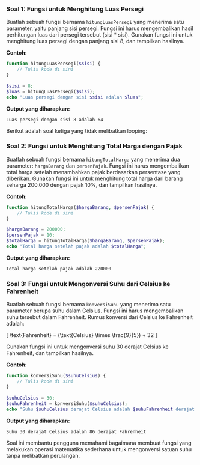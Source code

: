 ### Soal 1: Fungsi untuk Menghitung Luas Persegi
Buatlah sebuah fungsi bernama `hitungLuasPersegi` yang menerima satu parameter, yaitu panjang sisi persegi. Fungsi ini harus mengembalikan hasil perhitungan luas dari persegi tersebut (sisi * sisi). Gunakan fungsi ini untuk menghitung luas persegi dengan panjang sisi 8, dan tampilkan hasilnya.

**Contoh:**
```php
function hitungLuasPersegi($sisi) {
    // Tulis kode di sini
}

$sisi = 8;
$luas = hitungLuasPersegi($sisi);
echo "Luas persegi dengan sisi $sisi adalah $luas";
```

**Output yang diharapkan:**
```
Luas persegi dengan sisi 8 adalah 64
```

Berikut adalah soal ketiga yang tidak melibatkan looping:

### Soal 2: Fungsi untuk Menghitung Total Harga dengan Pajak
Buatlah sebuah fungsi bernama `hitungTotalHarga` yang menerima dua parameter: `hargaBarang` dan `persenPajak`. Fungsi ini harus mengembalikan total harga setelah menambahkan pajak berdasarkan persentase yang diberikan. Gunakan fungsi ini untuk menghitung total harga dari barang seharga 200.000 dengan pajak 10%, dan tampilkan hasilnya.

**Contoh:**
```php
function hitungTotalHarga($hargaBarang, $persenPajak) {
    // Tulis kode di sini
}

$hargaBarang = 200000;
$persenPajak = 10;
$totalHarga = hitungTotalHarga($hargaBarang, $persenPajak);
echo "Total harga setelah pajak adalah $totalHarga";
```

**Output yang diharapkan:**
```
Total harga setelah pajak adalah 220000
```

### Soal 3: Fungsi untuk Mengonversi Suhu dari Celsius ke Fahrenheit
Buatlah sebuah fungsi bernama `konversiSuhu` yang menerima satu parameter berupa suhu dalam Celsius. Fungsi ini harus mengembalikan suhu tersebut dalam Fahrenheit. Rumus konversi dari Celsius ke Fahrenheit adalah: 

\[ \text{Fahrenheit} = (\text{Celsius} \times \frac{9}{5}) + 32 \]

Gunakan fungsi ini untuk mengonversi suhu 30 derajat Celsius ke Fahrenheit, dan tampilkan hasilnya.

**Contoh:**
```php
function konversiSuhu($suhuCelsius) {
    // Tulis kode di sini
}

$suhuCelsius = 30;
$suhuFahrenheit = konversiSuhu($suhuCelsius);
echo "Suhu $suhuCelsius derajat Celsius adalah $suhuFahrenheit derajat Fahrenheit";
```

**Output yang diharapkan:**
```
Suhu 30 derajat Celsius adalah 86 derajat Fahrenheit
```

Soal ini membantu pengguna memahami bagaimana membuat fungsi yang melakukan operasi matematika sederhana untuk mengonversi satuan suhu tanpa melibatkan perulangan.
